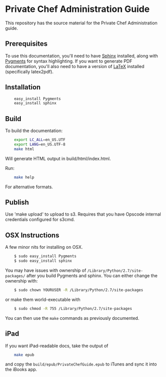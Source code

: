 # Private Chef Administration Guide

This repository has the source material for the Private Chef Administration guide.

## Prerequisites

To use this documentation, you'll need to have [Sphinx](http://sphinx.pocoo.org) installed,
along with [Pygments](http://pygments.org) for syntax highlighting. If you want to generate
PDF documentation, you'll also need to have a version of [LaTeX](http://www.latex-project.org/)
installed (specifically latex2pdf).

## Installation

```bash
    easy_install Pygments
    easy_install sphinx
```

## Build

To build the documentation:

```bash
    export LC_ALL=en_US.UTF
    export LANG=en_US.UTF-8
    make html
```

Will generate HTML output in build/html/index.html.

Run:

```bash
    make help
```

For alternative formats.

## Publish

Use 'make upload' to upload to s3. Requires that you have Opscode internal credentials configured for s3cmd.

## OSX Instructions

A few minor nits for installing on OSX.

```bash
    $ sudo easy_install Pygments
    $ sudo easy_install sphinx
```

You may have issues with ownership of `/Library/Python/2.7/site-packages/` after you build Pygments and sphinx. You can either change the ownership with:

```bash
    $ sudo chown YOURUSER -R /Library/Python/2.7/site-packages
```

or make them world-executable with

```bash
    $ sudo chmod -R 755 /Library/Python/2.7/site-packages
```

You can then use the `make` commands as previously documented.

iPad
----

If you want iPad-readable docs, take the output of

```bash
    make epub
```

and copy the `build/epub/PrivateChefGuide.epub` to iTunes and sync it into the iBooks app.
